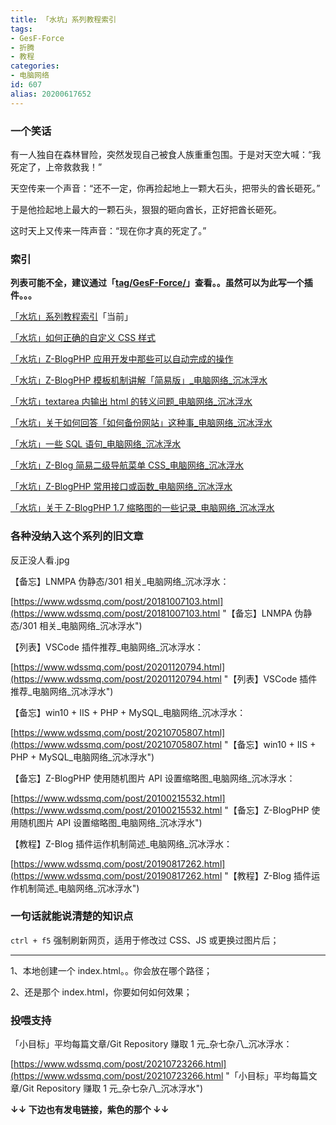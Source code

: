 ```yaml
---
title: 「水坑」系列教程索引
tags:
- GesF-Force
- 折腾
- 教程
categories:
- 电脑网络
id: 607
alias: 20200617652
---
```


### 一个笑话

有一人独自在森林冒险，突然发现自己被食人族重重包围。于是对天空大喊：“我死定了，上帝救救我！”

天空传来一个声音：“还不一定，你再捡起地上一颗大石头，把带头的酋长砸死。”

于是他捡起地上最大的一颗石头，狠狠的砸向酋长，正好把酋长砸死。

这时天上又传来一阵声音：“现在你才真的死定了。”

<!--more-->

### 索引

**列表可能不全，建议通过「[tag/GesF-Force/](https://www.wdssmq.com/tag/GesF-Force/ "GesF-Force\_沉冰浮水\_第1页")」查看。。虽然可以为此写一个插件。。。**

[「水坑」系列教程索引](/post/20200617652.html "「水坑」系列教程索引")「当前」

[「水坑」如何正确的自定义 CSS 样式](/post/20190705015.html "「水坑」如何正确的自定义 CSS 样式")

[「水坑」Z-BlogPHP 应用开发中那些可以自动完成的操作](/post/20200105022.html "「水坑」Z-BlogPHP 应用开发中那些可以自动完成的操作")

[「水坑」Z-BlogPHP 模板机制讲解「简易版」\_电脑网络\_沉冰浮水](/post/20201026266.html "「水坑」Z-BlogPHP 模板机制讲解「简易版」\_电脑网络\_沉冰浮水")

[「水坑」textarea 内输出 html 的转义问题\_电脑网络\_沉冰浮水](/post/20210630871.html "「水坑」textarea 内输出 html 的转义问题\_电脑网络\_沉冰浮水")

[「水坑」关于如何回答「如何备份网站」这种事\_电脑网络\_沉冰浮水](/post/20180717038.html "「水坑」关于如何回答「如何备份网站」这种事\_电脑网络\_沉冰浮水")

[「水坑」一些 SQL 语句\_电脑网络\_沉冰浮水](/post/20120816277.html "「水坑」一些 SQL 语句\_电脑网络\_沉冰浮水")

[「水坑」Z-Blog 简易二级导航菜单 CSS\_电脑网络\_沉冰浮水](/post/20200413146.html "「水坑」Z-Blog 简易二级导航菜单 CSS\_电脑网络\_沉冰浮水")

[「水坑」Z-BlogPHP 常用接口或函数\_电脑网络\_沉冰浮水](/post/20190316451.html "「水坑」Z-BlogPHP 常用接口或函数\_电脑网络\_沉冰浮水")

[「水坑」关于 Z-BlogPHP 1.7 缩略图的一些记录\_电脑网络\_沉冰浮水](/post/20210224481.html "「水坑」关于 Z-BlogPHP 1.7 缩略图的一些记录\_电脑网络\_沉冰浮水")

### 各种没纳入这个系列的旧文章

反正没人看.jpg

【备忘】LNMPA 伪静态/301 相关\_电脑网络\_沉冰浮水：

[https://www.wdssmq.com/post/20181007103.html](https://www.wdssmq.com/post/20181007103.html "【备忘】LNMPA 伪静态/301 相关\_电脑网络\_沉冰浮水")

【列表】VSCode 插件推荐\_电脑网络\_沉冰浮水：

[https://www.wdssmq.com/post/20201120794.html](https://www.wdssmq.com/post/20201120794.html "【列表】VSCode 插件推荐\_电脑网络\_沉冰浮水")

【备忘】win10 + IIS + PHP + MySQL\_电脑网络\_沉冰浮水：

[https://www.wdssmq.com/post/20210705807.html](https://www.wdssmq.com/post/20210705807.html "【备忘】win10 + IIS + PHP + MySQL\_电脑网络\_沉冰浮水")

【备忘】Z-BlogPHP 使用随机图片 API 设置缩略图\_电脑网络\_沉冰浮水：

[https://www.wdssmq.com/post/20100215532.html](https://www.wdssmq.com/post/20100215532.html "【备忘】Z-BlogPHP 使用随机图片 API 设置缩略图\_电脑网络\_沉冰浮水")

【教程】Z-Blog 插件运作机制简述\_电脑网络\_沉冰浮水：

[https://www.wdssmq.com/post/20190817262.html](https://www.wdssmq.com/post/20190817262.html "【教程】Z-Blog 插件运作机制简述\_电脑网络\_沉冰浮水")

### 一句话就能说清楚的知识点

`ctrl + f5` 强制刷新网页，适用于修改过 CSS、JS 或更换过图片后；

-----

1、本地创建一个 index.html。。你会放在哪个路径；

2、还是那个 index.html，你要如何如何效果；

### 投喂支持

「小目标」平均每篇文章/Git Repository 赚取 1 元\_杂七杂八\_沉冰浮水：

[https://www.wdssmq.com/post/20210723266.html](https://www.wdssmq.com/post/20210723266.html "「小目标」平均每篇文章/Git Repository 赚取 1 元\_杂七杂八\_沉冰浮水")

**↓↓ 下边也有发电链接，紫色的那个 ↓↓**
